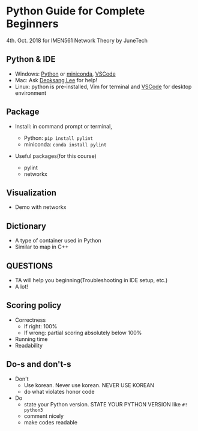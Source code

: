 # Python Guide for Complete Beginners

4th. Oct. 2018 for IMEN561 Network Theory by JuneTech

## Python & IDE

- Windows:  [Python](https://www.python.org/downloads/) or [miniconda](https://conda.io/miniconda.html), [VSCode](https://code.visualstudio.com/)
- Mac:      Ask [Deoksang Lee](duksang4834@postech.ac.kr) for help!
- Linux:    python is pre-installed, Vim for terminal and [VSCode](https://code.visualstudio.com/) for desktop environment

## Package

- Install: in command prompt or terminal,
  - Python: `pip install pylint`
  - miniconda: `conda install pylint`

- Useful packages(for this course)
  - pylint
  - networkx

## Visualization

- Demo with networkx

## Dictionary

- A type of container used in Python
- Similar to map in C++

## QUESTIONS

- TA will help you beginning(Troubleshooting in IDE setup, etc.)
- A lot!

## Scoring policy

- Correctness
  - If right: 100%
  - If wrong: partial scoring absolutely below 100%
- Running time
- Readability

## Do-s and don't-s

- Don't
  - Use korean. Never use korean. NEVER USE KOREAN
  - do what violates honor code
- Do
  - state your Python version. STATE YOUR PYTHON VERSION like `#! python3`
  - comment nicely
  - make codes readable